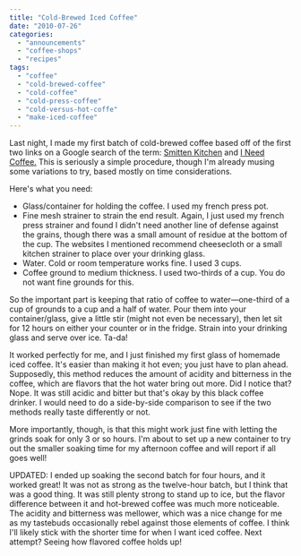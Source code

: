 ```yaml
---
title: "Cold-Brewed Iced Coffee"
date: "2010-07-26"
categories: 
  - "announcements"
  - "coffee-shops"
  - "recipes"
tags: 
  - "coffee"
  - "cold-brewed-coffee"
  - "cold-coffee"
  - "cold-press-coffee"
  - "cold-versus-hot-coffe"
  - "make-iced-coffee"
---
```


Last night, I made my first batch of cold-brewed coffee based off of the first two links on a Google search of the term: [Smitten Kitchen](http://www.google.com/url?sa=t&source=web&cd=1&ved=0CC0QFjAA&url=http%3A%2F%2Fsmittenkitchen.com%2F2008%2F08%2Fcold-brewed-iced-coffee%2F&ei=FLNNTL6bCYOclgeK_6B2&usg=AFQjCNEs0Y7fO6vTH9tcj3sWB5K0jgIvgQ&sig2=1PKbpGiRzfNSh4C0rRSKDA) and [I Need Coffee.](http://www.google.com/url?sa=t&source=web&cd=2&ved=0CDUQFjAB&url=http%3A%2F%2Fwww.ineedcoffee.com%2F06%2Fcold-brewed%2F&ei=FLNNTL6bCYOclgeK_6B2&usg=AFQjCNEgsuN9_siBmLjVilP_pa1x_NrViA&sig2=hv8TBvl73pUK7Ti6F9BFPQ) This is seriously a simple procedure, though I'm already musing some variations to try, based mostly on time considerations.

Here's what you need:

- Glass/container for holding the coffee. I used my french press pot.
- Fine mesh strainer to strain the end result. Again, I just used my french press strainer and found I didn't need another line of defense against the grains, though there was a small amount of residue at the bottom of the cup. The websites I mentioned recommend cheesecloth or a small kitchen strainer to place over your drinking glass.
- Water. Cold or room temperature works fine. I used 3 cups.
- Coffee ground to medium thickness. I used two-thirds of a cup. You do not want fine grounds for this.

So the important part is keeping that ratio of coffee to water—one-third of a cup of grounds to a cup and a half of water. Pour them into your container/glass, give a little stir (might not even be necessary), then let sit for 12 hours on either your counter or in the fridge. Strain into your drinking glass and serve over ice. Ta-da!

It worked perfectly for me, and I just finished my first glass of homemade iced coffee. It's easier than making it hot even; you just have to plan ahead. Supposedly, this method reduces the amount of acidity and bitterness in the coffee, which are flavors that the hot water bring out more. Did I notice that? Nope. It was still acidic and bitter but that's okay by this black coffee drinker. I would need to do a side-by-side comparison to see if the two methods really taste differently or not.

More importantly, though, is that this might work just fine with letting the grinds soak for only 3 or so hours. I'm about to set up a new container to try out the smaller soaking time for my afternoon coffee and will report if all goes well!

UPDATED: I ended up soaking the second batch for four hours, and it worked great! It was not as strong as the twelve-hour batch, but I think that was a good thing. It was still plenty strong to stand up to ice, but the flavor difference between it and hot-brewed coffee was much more noticeable. The acidity and bitterness was mellower, which was a nice change for me as my tastebuds occasionally rebel against those elements of coffee. I think I'll likely stick with the shorter time for when I want iced coffee. Next attempt? Seeing how flavored coffee holds up!
